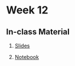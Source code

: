 # Week 12

## In-class Material

1. [Slides](../slides/w12.pdf)

2. [Notebook](../code/week12/week12.zip)
